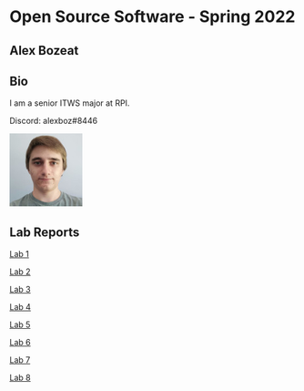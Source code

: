# Open Source Software - Spring 2022
## Alex Bozeat

## Bio
I am a senior ITWS major at RPI.

Discord: alexboz#8446

![](images/photo.jpg)

## Lab Reports
[Lab 1](labs/lab-01/report.md)

[Lab 2](labs/lab-02/report.md)

[Lab 3](labs/lab-03/report.md)

[Lab 4](labs/lab-04/report.md)

[Lab 5](labs/lab-05/report.md)

[Lab 6](labs/lab-06/report.md)

[Lab 7](labs/lab-07/report.md)

[Lab 8](labs/lab-08/report.md)
